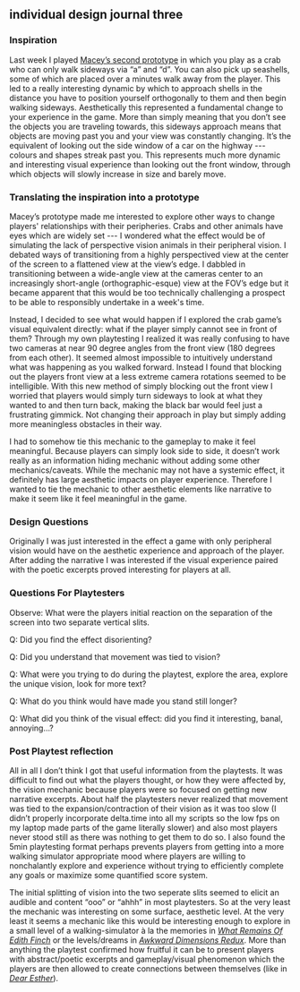 ## individual design journal three
 
### Inspiration
Last week I played [Macey’s second prototype](https://github.com/weavingmemories/cart315-2020/tree/master/exercises/exercise_2) in which you play as a crab who can only walk sideways via “a” and “d”. You can also pick up seashells, some of which are placed over a minutes walk away from the player. This led to a really interesting dynamic by which to approach shells in the distance you have to position yourself orthogonally to them and then begin walking sideways. Aesthetically this represented a fundamental change to your experience in the game. More than simply meaning that you don’t see the objects you are traveling towards, this sideways approach means that objects are moving past you and your view was constantly changing. It’s the equivalent of looking out the side window of a car on the highway --- colours and shapes streak past you. This represents much more dynamic and interesting visual experience than looking out the front window, through which objects will slowly increase in size and barely move.


### Translating the inspiration into a prototype
Macey’s prototype made me interested to explore other ways to change players' relationships with their peripheries. Crabs and other animals have eyes which are widely set --- I wondered what the effect would be of simulating the lack of perspective vision animals in their peripheral vision. I debated ways of transitioning from a highly perspectived view at the center of the screen to a flattened view at the view’s edge. I dabbled in transitioning between a wide-angle view at the cameras center to an increasingly short-angle (orthographic-esque) view at the FOV’s edge but it became apparent that this would be too technically challenging a prospect to be able to responsibly undertake in a week's time.

Instead, I decided to see what would happen if I explored the crab game’s visual equivalent directly: what if the player simply cannot see in front of them? Through my own playtesting I realized it was really confusing to have two cameras at near 90 degree angles from the front view (180 degrees from each other). It seemed almost impossible to intuitively understand what was happening as you walked forward. Instead I found that blocking out the players front view at a less extreme camera rotations seemed to be intelligible. With this new method of simply blocking out the front view I worried that players would simply turn sideways to look at what they wanted to and then turn back, making the black bar would feel just a frustrating gimmick. Not changing their approach in play but simply adding more meaningless obstacles in their way.

I had to somehow tie this mechanic to the gameplay to make it feel meaningful. Because players can simply look side to side, it doesn’t work really as an information hiding mechanic without adding some other mechanics/caveats. While the mechanic may not have a systemic effect, it definitely has large aesthetic impacts on player experience. Therefore I wanted to tie the mechanic to other aesthetic elements like narrative to make it seem like it feel meaningful in the game.


### Design Questions
Originally I was just interested in the effect a game with only peripheral vision would have on the aesthetic experience and approach of the player. After adding the narrative I was interested if the visual experience paired with the poetic excerpts proved interesting for players at all.

### Questions For Playtesters

Observe: What were the players initial reaction on the separation of the screen into two separate vertical slits.

Q: Did you find the effect disorienting?

Q: Did you understand that movement was tied to vision?

Q: What were you trying to do during the playtest, explore the area, explore the unique vision, look for more text?

Q: What do you think would have made you stand still longer?

Q: What did you think of the visual effect: did you find it interesting, banal, annoying…?


### Post Playtest reflection
All in all I don’t think I got that useful information from the playtests. It was difficult to find out what the players thought, or how they were affected by, the vision mechanic because players were so focused on getting new narrative excerpts. About half the playtesters never realized that movement was tied to the expansion/contraction of their vision as it was too slow (I didn’t properly incorporate delta.time into all my scripts so the low fps on my laptop made parts of the game literally slower) and also most players never stood still as there was nothing to get them to do so. I also found the 5min playtesting format perhaps prevents players from getting into a more walking simulator appropriate mood where players are willing to nonchalantly explore and experience without trying to efficiently complete any goals or maximize some quantified score system. 

The initial splitting of vision into the two seperate slits seemed to elicit an audible and content “ooo” or “ahhh” in most playtesters. So at the very least the mechanic was interesting on some surface, aesthetic level. At the very least it seems a mechanic like this would be interesting enough to explore in a small level of a walking-simulator à la the memories in [*What Remains Of Edith Finch*](https://store.steampowered.com/app/501300/What_Remains_of_Edith_Finch/) or the levels/dreams in [*Awkward Dimensions Redux*](https://store.steampowered.com/app/529110/Awkward_Dimensions_Redux/). More than anything the playtest confirmed how fruitful it can be to present players with abstract/poetic excerpts and gameplay/visual phenomenon which the players are then allowed to create connections between themselves (like in [*Dear Esther*](https://store.steampowered.com/app/203810/Dear_Esther/)).
